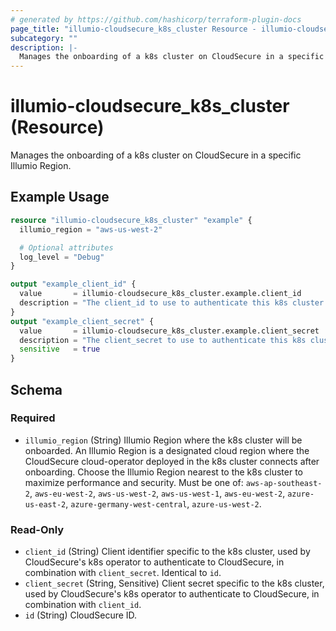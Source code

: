 ```yaml
---
# generated by https://github.com/hashicorp/terraform-plugin-docs
page_title: "illumio-cloudsecure_k8s_cluster Resource - illumio-cloudsecure"
subcategory: ""
description: |-
  Manages the onboarding of a k8s cluster on CloudSecure in a specific Illumio Region.
---
```


# illumio-cloudsecure_k8s_cluster (Resource)

Manages the onboarding of a k8s cluster on CloudSecure in a specific Illumio Region.

## Example Usage

```terraform
resource "illumio-cloudsecure_k8s_cluster" "example" {
  illumio_region = "aws-us-west-2"

  # Optional attributes
  log_level = "Debug"
}

output "example_client_id" {
  value       = illumio-cloudsecure_k8s_cluster.example.client_id
  description = "The client_id to use to authenticate this k8s cluster."
}
output "example_client_secret" {
  value       = illumio-cloudsecure_k8s_cluster.example.client_secret
  description = "The client_secret to use to authenticate this k8s cluster."
  sensitive   = true
}
```

<!-- schema generated by tfplugindocs -->
## Schema

### Required

- `illumio_region` (String) Illumio Region where the k8s cluster will be onboarded. An Illumio Region is a designated cloud region where the CloudSecure cloud-operator deployed in the k8s cluster connects after onboarding. Choose the Illumio Region nearest to the k8s cluster to maximize performance and security. Must be one of: `aws-ap-southeast-2`, `aws-eu-west-2`, `aws-us-west-2`, `aws-us-west-1`, `aws-eu-west-2`, `azure-us-east-2`, `azure-germany-west-central`, `azure-us-west-2`.

### Read-Only

- `client_id` (String) Client identifier specific to the k8s cluster, used by CloudSecure's k8s operator to authenticate to CloudSecure, in combination with `client_secret`. Identical to `id`.
- `client_secret` (String, Sensitive) Client secret specific to the k8s cluster, used by CloudSecure's k8s operator to authenticate to CloudSecure, in combination with `client_id`.
- `id` (String) CloudSecure ID.
